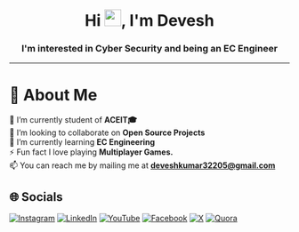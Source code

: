 <h1 align="center">Hi <img src="https://raw.githubusercontent.com/MartinHeinz/MartinHeinz/master/wave.gif" width="30px">, I'm Devesh</h1>
<h3 align="center">I'm interested in Cyber Security and being an EC Engineer</h3>

---

# 💫 About Me

🔭 I’m currently student of <b>ACEIT🎓</b>
<br>👯 I’m looking to collaborate on <b>Open Source Projects</b>
<br>🌱 I’m currently learning <b>EC Engineering</b>
<br>⚡ Fun fact I love playing <b>Multiplayer Games.</b>
<br>📫 You can reach me by mailing me at <b>deveshkumar32205@gmail.com</b>

## 🌐 Socials

[![Instagram](https://img.shields.io/badge/Instagram-%23E4405F.svg?logo=Instagram&logoColor=white)](https://www.instagram.com/devesh_kumar108/)
[![LinkedIn](https://img.shields.io/badge/LinkedIn-%230077B5.svg?logo=linkedin&logoColor=white)](https://www.linkedin.com/in/hackerstore999/)
[![YouTube](https://img.shields.io/badge/YouTube-%23FF0000.svg?logo=YouTube&logoColor=white)](https://www.youtube.com/@hackerstoreofficial)
[![Facebook](https://img.shields.io/badge/Facebook-%231877F2.svg?logo=Facebook&logoColor=white)](https://www.facebook.com/devesh.bhardwaj.786/)
[![X](https://img.shields.io/badge/X-black.svg?logo=X&logoColor=white)](https://x.com/DeveshK96588272)
[![Quora](https://img.shields.io/badge/Quora-%AA2200.svg?logo=Quora&logoColor=white)](https://www.quora.com/profile/Devesh-Kumar-858)


<!-- -  OLD Readme.md File
👋 Hi, I’m @hackerstore999
- 👀 I’m interested in Cyber Security and being an EC Engineer
- 🌱 I’m currently learning EC Engineering
- ✔️ I have learnt the basics of Computer Science
- 💞️ I’m looking to collaborate with any reputed IT/EC Company 
- 📫 How to reach me You can reach me by mailing me at deveshkumar32205@gmail.com -->
<!---
hackerstore999/hackerstore999 is a ✨ unique ✨ repository because its `README.md` (this file) appears on your GitHub profile.
You can click the Preview link to take a look at your changes.
--->
